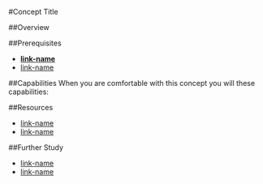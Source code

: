#Concept Title

##Overview

##Prerequisites 
* **[link-name](link.com)**
* [link-name](link.com)

##Capabilities
When you are comfortable with this concept you will these capabilities:

##Resources
* [link-name](link.com)
* [link-name](link.com)

##Further Study
* [link-name](link.com)
* [link-name](link.com)


